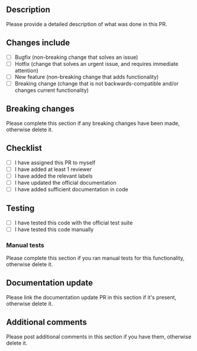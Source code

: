 ## Description

Please provide a detailed description of what was done in this PR.

## Changes include

- [ ] Bugfix (non-breaking change that solves an issue)
- [ ] Hotfix (change that solves an urgent issue, and requires immediate attention)
- [ ] New feature (non-breaking change that adds functionality)
- [ ] Breaking change (change that is not backwards-compatible and/or changes current functionality)

## Breaking changes

Please complete this section if any breaking changes have been made, otherwise delete it.

## Checklist

- [ ] I have assigned this PR to myself
- [ ] I have added at least 1 reviewer
- [ ] I have added the relevant labels
- [ ] I have updated the official documentation
- [ ] I have added sufficient documentation in code

## Testing

- [ ] I have tested this code with the official test suite
- [ ] I have tested this code manually

### Manual tests

Please complete this section if you ran manual tests for this functionality, otherwise delete it.

## Documentation update

Please link the documentation update PR in this section if it's present, otherwise delete it.

## Additional comments

Please post additional comments in this section if you have them, otherwise delete it.



